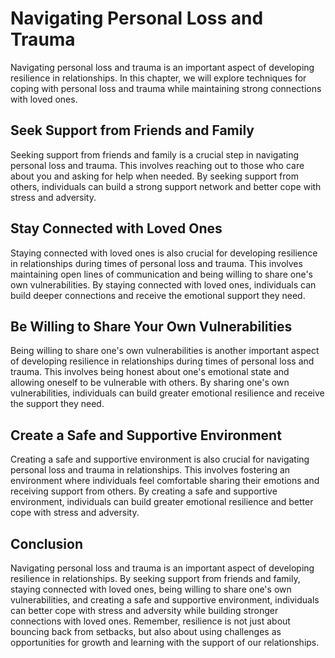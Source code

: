 Navigating Personal Loss and Trauma
===========================================================================

Navigating personal loss and trauma is an important aspect of developing resilience in relationships. In this chapter, we will explore techniques for coping with personal loss and trauma while maintaining strong connections with loved ones.

Seek Support from Friends and Family
------------------------------------

Seeking support from friends and family is a crucial step in navigating personal loss and trauma. This involves reaching out to those who care about you and asking for help when needed. By seeking support from others, individuals can build a strong support network and better cope with stress and adversity.

Stay Connected with Loved Ones
------------------------------

Staying connected with loved ones is also crucial for developing resilience in relationships during times of personal loss and trauma. This involves maintaining open lines of communication and being willing to share one's own vulnerabilities. By staying connected with loved ones, individuals can build deeper connections and receive the emotional support they need.

Be Willing to Share Your Own Vulnerabilities
--------------------------------------------

Being willing to share one's own vulnerabilities is another important aspect of developing resilience in relationships during times of personal loss and trauma. This involves being honest about one's emotional state and allowing oneself to be vulnerable with others. By sharing one's own vulnerabilities, individuals can build greater emotional resilience and receive the support they need.

Create a Safe and Supportive Environment
----------------------------------------

Creating a safe and supportive environment is also crucial for navigating personal loss and trauma in relationships. This involves fostering an environment where individuals feel comfortable sharing their emotions and receiving support from others. By creating a safe and supportive environment, individuals can build greater emotional resilience and better cope with stress and adversity.

Conclusion
----------

Navigating personal loss and trauma is an important aspect of developing resilience in relationships. By seeking support from friends and family, staying connected with loved ones, being willing to share one's own vulnerabilities, and creating a safe and supportive environment, individuals can better cope with stress and adversity while building stronger connections with loved ones. Remember, resilience is not just about bouncing back from setbacks, but also about using challenges as opportunities for growth and learning with the support of our relationships.
